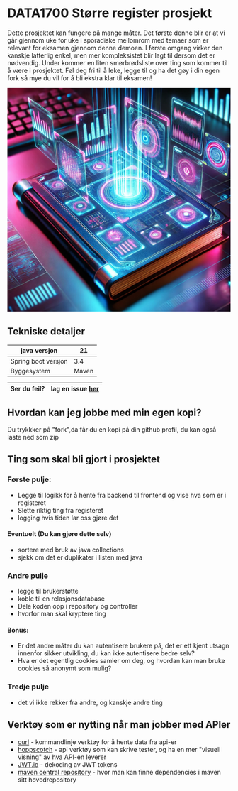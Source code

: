 # DATA1700 Større register prosjekt

Dette prosjektet kan fungere på mange måter. Det første denne blir er at vi går gjennom uke for uke i sporadiske mellomrom med temaer som er relevant for eksamen gjennom denne demoen. I første omgang virker den kanskje latterlig enkel, men mer kompleksistet blir lagt til dersom det er nødvendig. Under kommer en liten smørbrødsliste over ting som kommer til å være i prosjektet. Føl deg fri til å leke, legge til og ha det gøy i din egen fork så mye du vil for å bli ekstra klar til eksamen!

![Incredible register!](imgREADME/fantasticregister.webp)
## Tekniske detaljer


| java versjon        | 21    |
|---------------------|-------|
| Spring boot versjon | 3.4   |
| Byggesystem         | Maven |

| Ser du feil?| lag en issue [her](https://github.com/jpwiig/DATA1700SpringRegister/issues) |
|-------------|----------------------|
## Hvordan kan jeg jobbe med min egen kopi?
Du trykkker på "fork",da får du en kopi på din github profil, du kan også laste ned som zip
## Ting som skal bli gjort i prosjektet

### Første pulje: 

- Legge til logikk for å hente fra backend til frontend og vise hva som er i registeret
- Slette riktig ting fra registeret
- logging hvis tiden lar oss gjøre det

#### Eventuelt (Du kan gjøre dette selv)
- sortere med bruk av java collections
- sjekk om det er duplikater i listen med java

### Andre pulje
- legge til brukerstøtte
- koble til en relasjonsdatabase
- Dele koden opp i repository og controller
- hvorfor man skal kryptere ting


#### Bonus: 
- Er det andre måter du kan autentisere brukere på, det er ett kjent utsagn innenfor sikker utvikling, du kan ikke autentisere bedre selv?
- Hva er det egentlig cookies samler om deg, og hvordan kan man bruke cookies så anonymt som mulig?
### Tredje pulje
- det vi ikke rekker fra andre, og kanskje andre ting


## Verktøy som er nytting når man jobber med APIer
- [curl](https://curl.se/) - kommandlinje verktøy for å hente data fra api-er
- [hoppscotch](https://hoppscotch.io/) - api verktøy som kan skrive tester, og ha en mer "visuell visning" av hva API-en leverer
- [JWT.io](https://jwt.io/) - dekoding av JWT tokens
- [maven central repository](https://mvnrepository.com/repos/central) - hvor man kan finne dependencies i maven sitt hovedrepository
